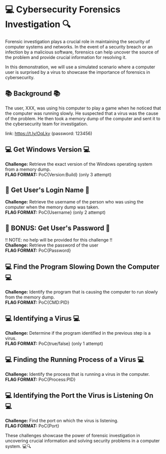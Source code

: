 # 💻 Cybersecurity Forensics Investigation 🔍️

Forensic investigation plays a crucial role in maintaining the security of computer systems and networks. In the event of a security breach or an infection by a malicious software, forensics can help uncover the source of the problem and provide crucial information for resolving it.

In this demonstration, we will use a simulated scenario where a computer user is surprised by a virus to showcase the importance of forensics in cybersecurity.

## 📚 Background 📚

The user, XXX, was using his computer to play a game when he noticed that the computer was running slowly. He suspected that a virus was the cause of the problem. He then took a memory dump of the computer and sent it to the cybersecurity team for investigation.

link: https://t.ly/OqLky (password: 123456)

## 💻 Get Windows Version 💻

**Challenge:** Retrieve the exact version of the Windows operating system from a memory dump.<br/>
**FLAG FORMAT:** PoC{Version:Build} (only 3 attempt)<br/>

## 🔑 Get User's Login Name 🔑

**Challenge:** Retrieve the username of the person who was using the computer when the memory dump was taken.<br/>
**FLAG FORMAT:** PoC{Username} (only 2 attempt)<br/>

## 🔎 BONUS: Get User's Password 🔎

!! NOTE: no help will be provided for this challenge !!<br/>
**Challenge:** Retrieve the password of the user<br/>
**FLAG FORMAT:** PoC{Password}<br/>

## 💻 Find the Program Slowing Down the Computer 💻

**Challenge:** Identify the program that is causing the computer to run slowly from the memory dump.<br/>
**FLAG FORMAT:** PoC{CMD:PID}<br/>

## 💻 Identifying a Virus 💻

**Challenge:** Determine if the program identified in the previous step is a virus.<br/>
**FLAG FORMAT:** PoC{true/false} (only 1 attempt)<br/>

## 💻 Finding the Running Process of a Virus 💻

**Challenge:** Identify the process that is running a virus in the computer.<br/>
**FLAG FORMAT:** PoC{Process:PID}<br/>

## 💻 Identifying the Port the Virus is Listening On 💻

**Challenge:** Find the port on which the virus is listening.<br/>
**FLAG FORMAT:** PoC{Port}<br/>

These challenges showcase the power of forensic investigation in uncovering crucial information and solving security problems in a computer system. 💻🔍️
